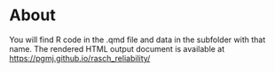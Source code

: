 # About

You will find R code in the .qmd file and data in the subfolder with that name. The rendered HTML output document is available at <https://pgmj.github.io/rasch_reliability/>
